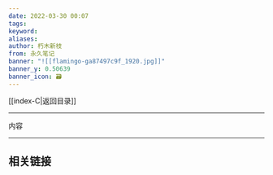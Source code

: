 ```yaml
---
date: 2022-03-30 00:07
tags: 
keyword: 
aliases: 
author: 朽木新枝
from: 永久笔记 
banner: "![[flamingo-ga87497c9f_1920.jpg]]"
banner_y: 0.50639
banner_icon: 🗃️
---
```


[[index-C|返回目录]]

---

内容

---  
## 相关链接